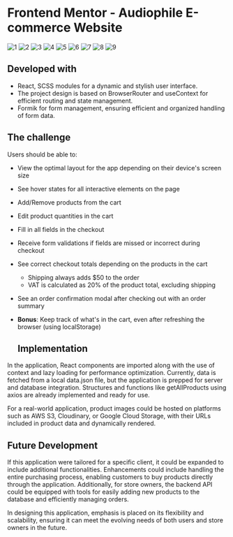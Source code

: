 # Frontend Mentor - Audiophile E-commerce Website

![1](./screenshots/Screenshot-1.png) ![2](./screenshots/Screenshot-2.png)
![3](./screenshots/Screenshot-3.png) ![4](./screenshots/Screenshot-4.png)
![5](./screenshots/Screenshot-5.png) ![6](./screenshots/Screenshot-6.png)
![7](./screenshots/Screenshot-7.png) ![8](./screenshots/Screenshot-8.png)
![9](./screenshots/Screenshot-9.png)

## Developed with

- React, SCSS modules for a dynamic and stylish user interface.
- The project design is based on BrowserRouter and useContext for efficient
  routing and state management.
- Formik for form management, ensuring efficient and organized handling of form
  data.

## The challenge

Users should be able to:

- View the optimal layout for the app depending on their device's screen size
- See hover states for all interactive elements on the page
- Add/Remove products from the cart
- Edit product quantities in the cart
- Fill in all fields in the checkout
- Receive form validations if fields are missed or incorrect during checkout
- See correct checkout totals depending on the products in the cart
  - Shipping always adds $50 to the order
  - VAT is calculated as 20% of the product total, excluding shipping
- See an order confirmation modal after checking out with an order summary
- **Bonus**: Keep track of what's in the cart, even after refreshing the browser
  (using localStorage)

  ## Implementation

In the application, React components are imported along with the use of context
and lazy loading for performance optimization. Currently, data is fetched from a
local data.json file, but the application is prepped for server and database
integration. Structures and functions like getAllProducts using axios are
already implemented and ready for use.

For a real-world application, product images could be hosted on platforms such
as AWS S3, Cloudinary, or Google Cloud Storage, with their URLs included in
product data and dynamically rendered.

## Future Development

If this application were tailored for a specific client, it could be expanded to
include additional functionalities. Enhancements could include handling the
entire purchasing process, enabling customers to buy products directly through
the application. Additionally, for store owners, the backend API could be
equipped with tools for easily adding new products to the database and
efficiently managing orders.

In designing this application, emphasis is placed on its flexibility and
scalability, ensuring it can meet the evolving needs of both users and store
owners in the future.
